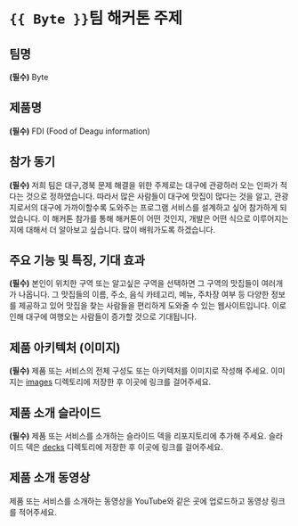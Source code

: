 # `{{ Byte }}`팀 해커톤 주제

## 팀명

**(필수)** Byte

## 제품명

**(필수)** FDI (Food of Deagu information)

## 참가 동기

**(필수)** 저희 팀은 대구,경북 문제 해결을 위한 주제로는 대구에 관광하러 오는 인파가 적다는 것으로 정하였습니다. 따라서 많은 사람들이 대구에 맛집이 많다는 것을 알고, 관광지로서의 대구에 가까이할수록 도와주는 프로그램 서비스를 설계하고 싶어 참가하게 되었습니다. 이 해커톤 참가를 통해 해커톤이 어떤 것인지, 개발은 어떤 식으로 이루어지는지에 대해서 더 알아보고 싶습니다. 많이 배워가도록 하겠습니다.

## 주요 기능 및 특징, 기대 효과

**(필수)** 본인이 위치한 구역 또는 알고싶은 구역을 선택하면 그 구역의 맛집들이 여러개가 나옵니다. 그 맛집들의 이름, 주소, 음식 카테고리, 메뉴, 주차장 여부 등 다양한 정보를 제공하고 있어 맛집을 찾는 사람들을 편리하게 도와줄 수 있는 웹사이트입니다. 이로 인해 대구에 여행오는 사람들이 증가할 것으로 기대됩니다.

## 제품 아키텍처 (이미지)

**(필수)** 제품 또는 서비스의 전체 구성도 또는 아키텍처를 이미지로 작성해 주세요. 이미지는 [images](./images) 디렉토리에 저장한 후 이곳에 링크를 걸어주세요.

## 제품 소개 슬라이드

**(필수)** 제품 또는 서비스를 소개하는 슬라이드 덱을 리포지토리에 추가해 주세요. 슬라이드 덱은 [decks](./decks) 디렉토리에 저장한 후 이곳에 링크를 걸어주세요.

## 제품 소개 동영상

제품 또는 서비스를 소개하는 동영상을 YouTube와 같은 곳에 업로드하고 동영상 링크를 적어주세요.
